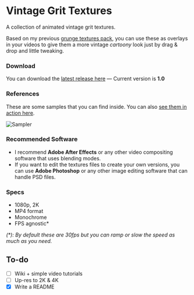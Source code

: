 # Vintage Grit Textures
A collection of animated vintage grit textures.

Based on my previous [grunge textures pack](https://github.com/darriagada/Gritkit), you can use these as overlays in your videos to give them a more vintage _cartoony_ look just by drag & drop and little tweaking.

### Download
You can download the [latest release here](https://github.com/darriagada/vintage-grit-textures/releases) — Current version is **1.0**

### References
These are some samples that you can find inside. You can also [see them in action here](https://vimeo.com/462230867).

![Sampler](https://github.com/darriagada/vintage-grit-textures/blob/master/_assets/sampler_mono.gif)

### Recommended Software
* I recommend **Adobe After Effects** or any other video compositing software that uses blending modes.
* If you want to edit the textures files to create your own versions, you can use **Adobe Photoshop** or any other image editing software that can handle PSD files.

### Specs
- 1080p, 2K
- MP4 format
- Monochrome
- FPS agnostic*

_(*): By default these are 30fps but you can ramp or slow the speed as much as you need._


## To-do
- [ ] Wiki + simple video tutorials
- [ ] Up-res to 2K & 4K
- [x] Write a README

